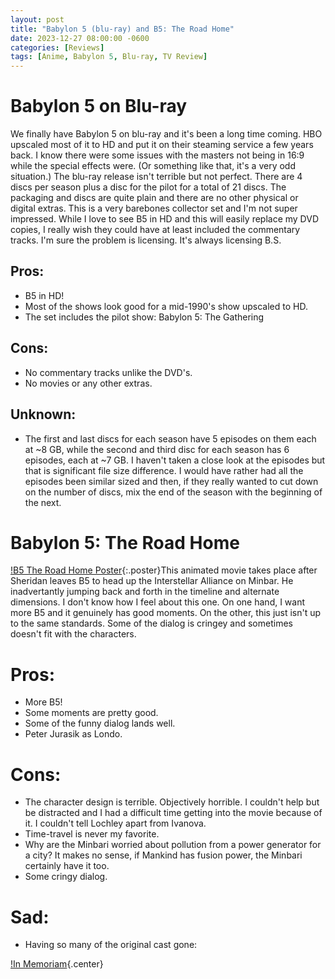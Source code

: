 ```yaml
---
layout: post
title: "Babylon 5 (blu-ray) and B5: The Road Home"
date: 2023-12-27 08:00:00 -0600
categories: [Reviews]
tags: [Anime, Babylon 5, Blu-ray, TV Review]
---
```


# Babylon 5 on Blu-ray

We finally have Babylon 5 on blu-ray and it's been a long time coming. HBO upscaled most of it to HD and put it on their steaming service a few years back. I know there were some issues with the masters not being in 16:9 while the special effects were. (Or something like that, it's a very odd situation.) The blu-ray release isn't terrible but not perfect. There are 4 discs per season plus a disc for the pilot for a total of 21 discs. The packaging and discs are quite plain and there are no other physical or digital extras. This is a very barebones collector set and I'm not super impressed. While I love to see B5 in HD and this will easily replace my DVD copies, I really wish they could have at least included the commentary tracks. I'm sure the problem is licensing. It's always licensing B.S.

## Pros:

* B5 in HD!
* Most of the shows look good for a mid-1990's show upscaled to HD.
* The set includes the pilot show: Babylon 5: The Gathering

## Cons:

* No commentary tracks unlike the DVD's.
* No movies or any other extras.

## Unknown:

* The first and last discs for each season have 5 episodes on them each at ~8 GB, while the second and third disc for each season has 6 episodes, each at ~7 GB. I haven't taken a close look at the episodes but that is significant file size difference. I would have rather had all the episodes been similar sized and then, if they really wanted to cut down on the number of discs, mix the end of the season with the beginning of the next.

# Babylon 5: The Road Home

[!B5 The Road Home Poster](/assets/2023/12/b5-the-road-home-poster.webp){:.poster}This animated movie takes place after Sheridan leaves B5 to head up the Interstellar Alliance on Minbar. He inadvertantly jumping back and forth in the timeline and alternate dimensions. I don't know how I feel about this one. On one hand, I want more B5 and it genuinely has good moments. On the other, this just isn't up to the same standards. Some of the dialog is cringey and sometimes doesn't fit with the characters.

# Pros:

* More B5!
* Some moments are pretty good.
* Some of the funny dialog lands well.
* Peter Jurasik as Londo.

# Cons:

* The character design is terrible. Objectively horrible. I couldn't help but be distracted and I had a difficult time getting into the movie because of it. I couldn't tell Lochley apart from Ivanova.
* Time-travel is never my favorite.
* Why are the Minbari worried about pollution from a power generator for a city? It makes no sense, if Mankind has fusion power, the Minbari certainly have it too.
* Some cringy dialog.

# Sad:

* Having so many of the original cast gone: 
<!-- (Biggs)[https://www.imdb.com/name/nm0081863/], (Conaway)[https://www.imdb.com/name/nm0001063/], (Doyle)[https://www.imdb.com/name/nm0236381/], (Furlan)[https://www.imdb.com/name/nm0001245/], (Katsulas)[https://www.imdb.com/name/nm0441537/], (O'Hare)[https://www.imdb.com/name/nm0641365/] -->

[!In Memoriam](/assets/2023/12/b5-the-road-home-in-memoriam.webp){.center}
